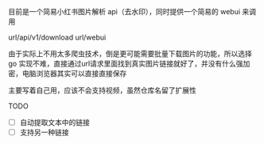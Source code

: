 目前是一个简易小红书图片解析 api（去水印），同时提供一个简易的 webui 来调用

url/api/v1/download
url/webui

由于实际上不用太多爬虫技术，倒是更可能需要批量下载图片的功能，所以选择go
实现不难，直接通过url请求里面找到真实图片链接就好了，并没有什么强加密，电脑浏览器其实可以直接直接保存

主要写着自己用，应该不会支持视频，虽然仓库名留了扩展性

TODO
- [ ] 自动提取文本中的链接
- [ ] 支持另一种链接